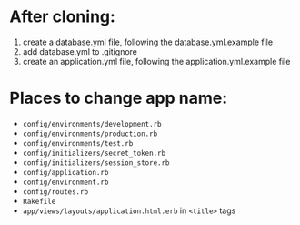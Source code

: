 # After cloning:

1. create a database.yml file, following the database.yml.example file
2. add database.yml to .gitignore
3. create an application.yml file, following the application.yml.example file

# Places to change app name:

- `config/environments/development.rb`
- `config/environments/production.rb`
- `config/environments/test.rb`
- `config/initializers/secret_token.rb`
- `config/initializers/session_store.rb`
- `config/application.rb`
- `config/environment.rb`
- `config/routes.rb`
- `Rakefile`
- `app/views/layouts/application.html.erb` in `<title>` tags
